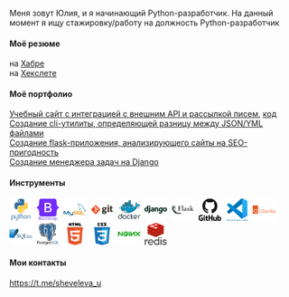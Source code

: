 Меня зовут Юлия, и я начинающий Python-разработчик. 
На данный момент я ищу стажировку/работу на должность Python-разработчик

#### Моё резюме 
на [Хабре](https://career.habr.com/u-shev) <br>
на [Хекслете](https://cv.hexlet.io/ru/resumes/3154)

#### Моё портфолио
[Учебный сайт с интеграцией с внешним API и рассылкой писем](http://90.156.225.192/), [код](https://github.com/u-shev/space-app) <br>
[Создание cli-утилиты, определяющей разницу между JSON/YML файлами](https://github.com/u-shev/python-project-50) <br>
[Создание flask-приложения, анализирующего сайты на SEO-пригодность](https://github.com/u-shev/python-project-83) <br>
[Создание менеджера задач на Django](https://github.com/u-shev/python-project-52) <br>

#### Инструменты 
<div>
  <img src="https://github.com/devicons/devicon/blob/master/icons/python/python-original-wordmark.svg" width="40" height="40"/>&nbsp;
  <img src="https://github.com/devicons/devicon/blob/master/icons/bootstrap/bootstrap-plain-wordmark.svg" width="40" height="40"/>&nbsp;
  <img src="https://github.com/devicons/devicon/blob/master/icons/mysql/mysql-original-wordmark.svg" width="40" height="40"/>&nbsp;
  <img src="https://github.com/devicons/devicon/blob/master/icons/git/git-original-wordmark.svg" width="40" height="40"/>&nbsp;
  <img src="https://github.com/devicons/devicon/blob/master/icons/docker/docker-original-wordmark.svg" width="40" height="40"/>&nbsp;
  <img src="https://github.com/devicons/devicon/blob/master/icons/django/django-plain-wordmark.svg" width="40" height="40"/>&nbsp;
  <img src="https://github.com/devicons/devicon/blob/master/icons/flask/flask-original-wordmark.svg" width="40" height="40"/>&nbsp;
  <img src="https://github.com/devicons/devicon/blob/master/icons/github/github-original-wordmark.svg" width="40" height="40"/>&nbsp;
  <img src="https://github.com/devicons/devicon/blob/master/icons/vscode/vscode-original-wordmark.svg" width="40" height="40"/>&nbsp;
  <img src="https://github.com/devicons/devicon/blob/master/icons/ubuntu/ubuntu-plain-wordmark.svg" width="40" height="40"/>&nbsp;
  <img src="https://github.com/devicons/devicon/blob/master/icons/sqlite/sqlite-original-wordmark.svg" width="40" height="40"/>&nbsp;
  <img src="https://github.com/devicons/devicon/blob/master/icons/postgresql/postgresql-original-wordmark.svg" width="40" height="40"/>&nbsp;
  <img src="https://github.com/devicons/devicon/blob/master/icons/html5/html5-original-wordmark.svg" width="40" height="40"/>&nbsp;
  <img src="https://github.com/devicons/devicon/blob/master/icons/css3/css3-original-wordmark.svg" width="40" height="40"/>&nbsp;
  <img src="https://github.com/devicons/devicon/blob/master/icons/nginx/nginx-original.svg" width="40" height="40"/>&nbsp;
  <img src="https://github.com/devicons/devicon/blob/master/icons/redis/redis-original-wordmark.svg" width="40" height="40"/>&nbsp;
</div>

#### Мои контакты
https://t.me/sheveleva_u
